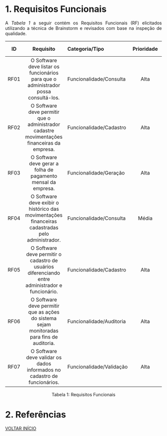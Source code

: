 # 1. Requisitos Funcionais

<p align="justify">A <i>Tabela 1</i> a seguir contém os Requisitos Funcionais (RF) elicitados utilizando a técnica de Brainstorm e revisados com base na inspeção de qualidade.</p>

| ID   | Requisito                                                                                      | Categoria/Tipo            | Prioridade | Requisitos Relacionados |
|:----:|:-----------------------------------------------------------------------------------------------:|:--------------------------|:----------:|:------------------------:|
| RF01 | O Software deve listar os funcionários para que o administrador possa consultá-los.            | Funcionalidade/Consulta   | Alta       | –                        |
| RF02 | O Software deve permitir que o administrador cadastre movimentações financeiras da empresa.    | Funcionalidade/Cadastro   | Alta       | –                        |
| RF03 | O Software deve gerar a folha de pagamento mensal da empresa.                                  | Funcionalidade/Geração    | Alta       | –                        |
| RF04 | O Software deve exibir o histórico das movimentações financeiras cadastradas pelo administrador.| Funcionalidade/Consulta   | Média      | RF02                     |
| RF05 | O Software deve permitir o cadastro de usuários diferenciando entre administrador e funcionário.| Funcionalidade/Cadastro   | Alta       | –                        |
| RF06 | O Software deve permitir que as ações do sistema sejam monitoradas para fins de auditoria.     | Funcionalidade/Auditoria  | Alta       | –                        |
| RF07 | O Software deve validar os dados informados no cadastro de funcionários.                       | Funcionalidade/Validação  | Alta       | RF01, RF05               |

<div style="text-align: center">
<p>Tabela 1: Requisitos Funcionais</p>
</div>

# 2. Referências

<a href="../PigTrack">VOLTAR INÍCIO</a>

